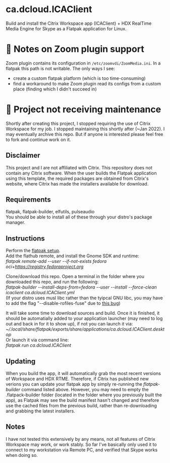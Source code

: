 # ca.dcloud.ICAClient
Build and install the Citrix Workspace app (ICAClient) + HDX RealTime Media Engine for Skype as a Flatpak application for Linux.

# 🚨 Notes on Zoom plugin support
Zoom plugin contains its configuration in `/etc/zoomvdi/ZoomMedia.ini`. In a flatpak this path is not writable.
The only ways I see:
* create a custom flatpak platform (which is too time-consuming)
* find a workaround to make Zoom plugin read its configs from a custom place (finding which I didn't succeed in)

# 🚨 Project not receiving maintenance

Shortly after creating this project, I stopped requiring the use of Citrix Workspace for my job. I stopped maintaining this shortly after (~Jan 2022). I  may eventually archive this repo. But if anyone is interested please feel free to fork and continue work on it.

## Disclaimer
This project and I are not affiliated with Citrix. This repository does not contain any Citrix software. When the user builds the Flatpak application using this template, the required packages are obtained from Citrix's website, where Citrix has made the installers available for download.

## Requirements
flatpak, flatpak-builder, elfutils, pulseaudio  
You should be able to install all of these through your distro's package manager.

## Instructions
Perform the [flatpak setup](https://flatpak.org/setup/).  
Add the flathub remote, and install the Gnome SDK and runtime:  
*flatpak remote-add --user --if-not-exists fedora oci+https://registry.fedoraproject.org*

Clone/download this repo. Open a terminal in the folder where you downloaded this repo, and run the following:  
*flatpak-builder --install-deps-from=fedora --user --install --force-clean icaclient ca.dcloud.ICAClient.yml*  
(If your distro uses musl libc rather than the tyipcal GNU libc, you may have to add the flag "--disable-rofiles-fuse" due to [this bug](https://github.com/flatpak/flatpak-builder/issues/329))  

It will take some time to download sources and build. Once it is finished, it should be automatially added to your application launcher (may need to log out and back in for it to show up), if not you can launch it via:  
*~/.local/share/flatpak/exports/share/applications/ca.dcloud.ICAClient.desktop*  
Or launch it via command line:  
*flatpak run ca.dcloud.ICAClient*  

## Updating
When you build the app, it will automatically grab the most recent versions of Workspace and HDX RTME. Therefore, if Citrix has published new verions you can update your flatpak app by simply re-running the *flatpak-builder* command listed above. However, you may need to empty the .flatpack-builder folder (located in the folder where you previously built the app), as Flatpak may see the build manifest hasn't changed and therefore use the cached files from the previous build, rather than re-downloading and grabbing the latest installers.

## Notes
I have not tested this extensively by any means, not all features of Citrix Workspace may work, or work stably. So far I've basically only used it to connect to my workstation via Remote PC, and verified that Skype works when doing so.
